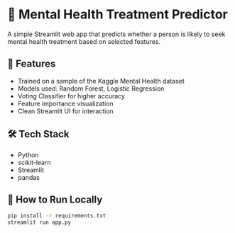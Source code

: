 # 🧠 Mental Health Treatment Predictor

A simple Streamlit web app that predicts whether a person is likely to seek mental health treatment based on selected features.

## 🚀 Features
- Trained on a sample of the Kaggle Mental Health dataset
- Models used: Random Forest, Logistic Regression
- Voting Classifier for higher accuracy
- Feature importance visualization
- Clean Streamlit UI for interaction

## 🛠 Tech Stack
- Python
- scikit-learn
- Streamlit
- pandas

## 🧪 How to Run Locally
```bash
pip install -r requirements.txt
streamlit run app.py
